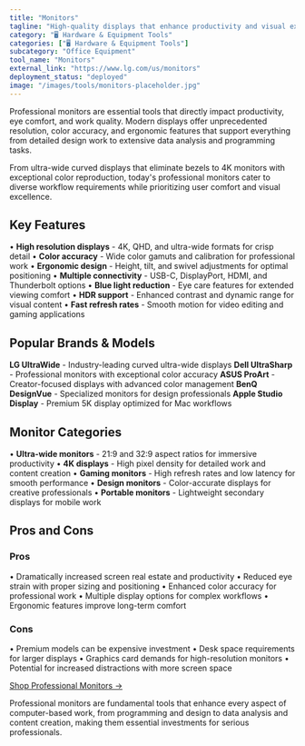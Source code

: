 ```yaml
---
title: "Monitors"
tagline: "High-quality displays that enhance productivity and visual experience for professionals"
category: "🖥️ Hardware & Equipment Tools"
categories: ["🖥️ Hardware & Equipment Tools"]
subcategory: "Office Equipment"
tool_name: "Monitors"
external_link: "https://www.lg.com/us/monitors"
deployment_status: "deployed"
image: "/images/tools/monitors-placeholder.jpg"
---
```


Professional monitors are essential tools that directly impact productivity, eye comfort, and work quality. Modern displays offer unprecedented resolution, color accuracy, and ergonomic features that support everything from detailed design work to extensive data analysis and programming tasks.

From ultra-wide curved displays that eliminate bezels to 4K monitors with exceptional color reproduction, today's professional monitors cater to diverse workflow requirements while prioritizing user comfort and visual excellence.

## Key Features

• **High resolution displays** - 4K, QHD, and ultra-wide formats for crisp detail
• **Color accuracy** - Wide color gamuts and calibration for professional work
• **Ergonomic design** - Height, tilt, and swivel adjustments for optimal positioning
• **Multiple connectivity** - USB-C, DisplayPort, HDMI, and Thunderbolt options
• **Blue light reduction** - Eye care features for extended viewing comfort
• **HDR support** - Enhanced contrast and dynamic range for visual content
• **Fast refresh rates** - Smooth motion for video editing and gaming applications

## Popular Brands & Models

**LG UltraWide** - Industry-leading curved ultra-wide displays
**Dell UltraSharp** - Professional monitors with exceptional color accuracy
**ASUS ProArt** - Creator-focused displays with advanced color management
**BenQ DesignVue** - Specialized monitors for design professionals
**Apple Studio Display** - Premium 5K display optimized for Mac workflows

## Monitor Categories

• **Ultra-wide monitors** - 21:9 and 32:9 aspect ratios for immersive productivity
• **4K displays** - High pixel density for detailed work and content creation
• **Gaming monitors** - High refresh rates and low latency for smooth performance
• **Design monitors** - Color-accurate displays for creative professionals
• **Portable monitors** - Lightweight secondary displays for mobile work

## Pros and Cons

### Pros
• Dramatically increased screen real estate and productivity
• Reduced eye strain with proper sizing and positioning
• Enhanced color accuracy for professional work
• Multiple display options for complex workflows
• Ergonomic features improve long-term comfort

### Cons
• Premium models can be expensive investment
• Desk space requirements for larger displays
• Graphics card demands for high-resolution monitors
• Potential for increased distractions with more screen space

[Shop Professional Monitors →](https://www.lg.com/us/monitors)

Professional monitors are fundamental tools that enhance every aspect of computer-based work, from programming and design to data analysis and content creation, making them essential investments for serious professionals.
